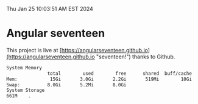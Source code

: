 Thu Jan 25 10:03:51 AM EST 2024

# Angular seventeen


This project is live at [https://angularseventeen.github.io](https://angularseventeen.github.io "seventeen!") thanks to Github.

```bash
System Memory
               total        used        free      shared  buff/cache   available
Mem:            15Gi       3.0Gi       2.2Gi       519Mi        10Gi        12Gi
Swap:          8.0Gi       5.2Mi       8.0Gi
System Storage
661M	.
```
```bash

